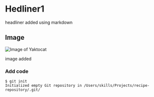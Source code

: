 # Hedliner1

headliner added using markdown

## Image

![Image of Yaktocat](https://octodex.github.com/images/yaktocat.png)

image added

### Add code

```
$ git init
Initialized empty Git repository in /Users/skills/Projects/recipe-repository/.git/
```
